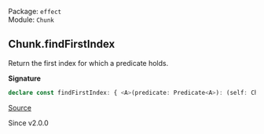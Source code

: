 Package: `effect`<br />
Module: `Chunk`<br />

## Chunk.findFirstIndex

Return the first index for which a predicate holds.

**Signature**

```ts
declare const findFirstIndex: { <A>(predicate: Predicate<A>): (self: Chunk<A>) => Option<number>; <A>(self: Chunk<A>, predicate: Predicate<A>): Option<number>; }
```

[Source](https://github.com/Effect-TS/effect/tree/main/packages/effect/src/Chunk.ts#L1359)

Since v2.0.0